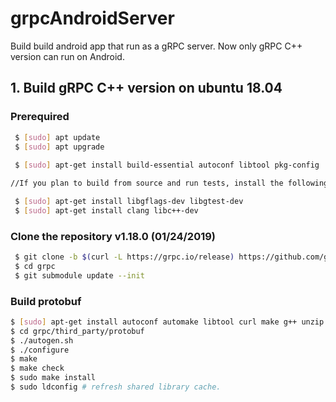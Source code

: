 # grpcAndroidServer
Build build android app that run as a gRPC server. Now only gRPC C++ version can run on Android.

##  1. Build gRPC C++ version on ubuntu 18.04
### Prerequired
```sh
 $ [sudo] apt update
 $ [sudo] apt upgrade
 
 $ [sudo] apt-get install build-essential autoconf libtool pkg-config

//If you plan to build from source and run tests, install the following as well:

 $ [sudo] apt-get install libgflags-dev libgtest-dev
 $ [sudo] apt-get install clang libc++-dev
```
### Clone the repository v1.18.0 (01/24/2019)
```sh
 $ git clone -b $(curl -L https://grpc.io/release) https://github.com/grpc/grpc
 $ cd grpc
 $ git submodule update --init
 ```
 ### Build protobuf
 ```sh
 $ [sudo] apt-get install autoconf automake libtool curl make g++ unzip
 $ cd grpc/third_party/protobuf
 $ ./autogen.sh
 $ ./configure
 $ make
 $ make check
 $ sudo make install
 $ sudo ldconfig # refresh shared library cache.
  ```
